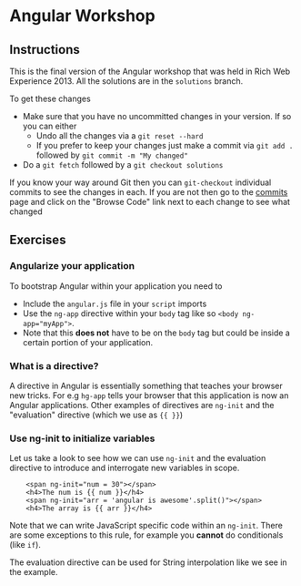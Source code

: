 # Angular Workshop

## Instructions
This is the final version of the Angular workshop that was held in Rich Web Experience 2013. All the solutions are in the `solutions` branch.

To get these changes

- Make sure that you have no uncommitted changes in your version. If so you can either
    - Undo all the changes via a `git reset --hard`
    - If you prefer to keep your changes just make a commit via `git add .` followed by `git commit -m "My changed"`
- Do a `git fetch` followed by a `git checkout solutions`

If you know your way around Git then you can `git-checkout` individual commits to see the changes in each. If you are not then go to the [commits](https://github.com/looselytyped/angudone-backend/commits/solutions) page and click on the "Browse Code" link next to each change to see what changed

## Exercises

### Angularize your application
To bootstrap Angular within your application you need to

- Include the `angular.js` file in your `script` imports
- Use the `ng-app` directive within your `body` tag like so `<body ng-app="myApp">`.
- Note that this **does not** have to be on the `body` tag but could be inside a certain portion of your application.

### What is a directive?
A directive in Angular is essentially something that teaches your browser new tricks. For e.g `hg-app` tells your browser that this application is now an Angular applications. Other examples of directives are `ng-init` and the "evaluation" directive (which we use as `{{ }}`)

### Use ng-init to initialize variables
Let us take a look to see how we can use `ng-init` and the evaluation directive to introduce and interrogate new variables in scope.

        <span ng-init="num = 30"></span>
        <h4>The num is {{ num }}</h4>
        <span ng-init="arr = 'angular is awesome'.split()"></span>
        <h4>The array is {{ arr }}</h4>

Note that we can write JavaScript specific code within an `ng-init`. There are some exceptions to this rule, for example you **cannot** do conditionals (like `if`).

The evaluation directive can be used for String interpolation like we see in the example.
